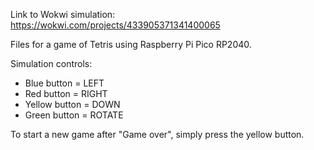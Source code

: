Link to Wokwi simulation: https://wokwi.com/projects/433905371341400065

Files for a game of Tetris using Raspberry Pi Pico RP2040.

Simulation controls:
- Blue button = LEFT
- Red button = RIGHT
- Yellow button = DOWN
- Green button = ROTATE

To start a new game after "Game over", simply press the yellow button.
